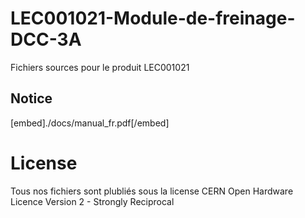 # LEC001021-Module-de-freinage-DCC-3A
Fichiers sources pour le produit LEC001021

## Notice
[embed]./docs/manual_fr.pdf[/embed]
# License
Tous nos fichiers sont plubliés sous la license CERN Open Hardware Licence Version 2 - Strongly Reciprocal